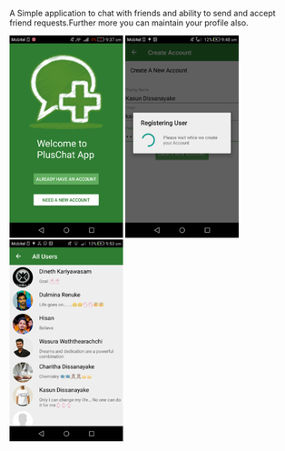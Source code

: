 A Simple application to chat with friends and ability to send and accept friend requests.Further more you can maintain your profile also.
<br>
<p float="left">
  <img src="https://github.com/KasunDissanayake94/PlusChat-App/blob/master/Screenshot_2018-05-29-09-37-32%5B1%5D.png" width="200" />
  <img src="https://github.com/KasunDissanayake94/PlusChat-App/blob/master/Screenshot_2018-05-29-09-48-12.png" width="200" /> 
  <img src="https://github.com/KasunDissanayake94/PlusChat-App/blob/master/Screenshot_2018-05-29-09-53-13.png" width="200" />
</p>
